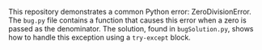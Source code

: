 This repository demonstrates a common Python error: ZeroDivisionError. The `bug.py` file contains a function that causes this error when a zero is passed as the denominator. The solution, found in `bugSolution.py`, shows how to handle this exception using a `try-except` block.